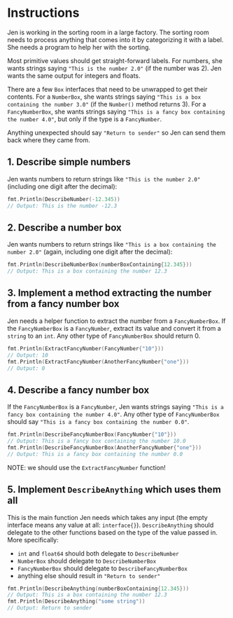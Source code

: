 # Instructions

Jen is working in the sorting room in a large factory.
The sorting room needs to process anything that comes into it by categorizing it with a label.
She needs a program to help her with the sorting.

Most primitive values should get straight-forward labels.
For numbers, she wants strings saying `"This is the number 2.0"` (if the number was 2).
Jen wants the same output for integers and floats.

There are a few `Box` interfaces that need to be unwrapped to get their contents.
For a `NumberBox`, she wants strings saying `"This is a box containing the number 3.0"` (if the `Number()` method returns 3).
For a `FancyNumberBox`, she wants strings saying `"This is a fancy box containing the number 4.0"`, but only if the type is a `FancyNumber`.

Anything unexpected should say `"Return to sender"` so Jen can send them back where they came from.

## 1. Describe simple numbers

Jen wants numbers to return strings like `"This is the number 2.0"` (including one digit after the decimal):

```go
fmt.Println(DescribeNumber(-12.345))
// Output: This is the number -12.3
```

## 2. Describe a number box

Jen wants numbers to return strings like `"This is a box containing the number 2.0"` (again, including one digit after the decimal):

```go
fmt.Println(DescribeNumberBox(numberBoxContaining{12.345}))
// Output: This is a box containing the number 12.3
```

## 3. Implement a method extracting the number from a fancy number box

Jen needs a helper function to extract the number from a `FancyNumberBox`.
If the `FancyNumberBox` is a `FancyNumber`, extract its value and convert it from a `string` to an `int`.
Any other type of `FancyNumberBox` should return 0.

```go
fmt.Println(ExtractFancyNumber(FancyNumber{"10"}))
// Output: 10
fmt.Println(ExtractFancyNumber(AnotherFancyNumber{"one"}))
// Output: 0
```

## 4. Describe a fancy number box

If the `FancyNumberBox` is a `FancyNumber`, Jen wants strings saying `"This is a fancy box containing the number 4.0"`.
Any other type of `FancyNumberBox` should say `"This is a fancy box containing the number 0.0"`.

```go
fmt.Println(DescribeFancyNumberBox(FancyNumber{"10"}))
// Output: This is a fancy box containing the number 10.0
fmt.Println(DescribeFancyNumberBox(AnotherFancyNumber{"one"}))
// Output: This is a fancy box containing the number 0.0
```

NOTE: we should use the `ExtractFancyNumber` function!

## 5. Implement `DescribeAnything` which uses them all

This is the main function Jen needs which takes any input (the empty interface means any value at all: `interface{}`).
`DescribeAnything` should delegate to the other functions based on the type of the value passed in.
More specifically:

- `int` and `float64` should both delegate to `DescribeNumber`
- `NumberBox` should delegate to `DescribeNumberBox`
- `FancyNumberBox` should delegate to `DescribeFancyNumberBox`
- anything else should result in `"Return to sender"`

```go
fmt.Println(DescribeAnything(numberBoxContaining{12.345}))
// Output: This is a box containing the number 12.3
fmt.Println(DescribeAnything("some string"))
// Output: Return to sender
```
